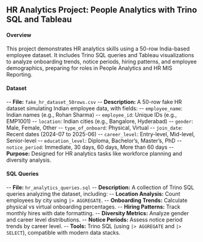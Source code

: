 ## HR Analytics Project: People Analytics with Trino SQL and Tableau

#### Overview
This project demonstrates HR analytics skills using a 50-row India-based employee dataset. It includes Trino SQL queries and Tableau visualizations to analyze onboarding trends, notice periods, hiring patterns, and employee demographics, preparing for roles in People Analytics and HR MIS Reporting.

#### Dataset
-- **File:** `fake_hr_dataset_50rows.csv`
-- **Description:** A 50-row fake HR dataset simulating Indian employee data, with fields:
  -- `employee_name`: Indian names (e.g., Rohan Sharma)
  -- `employee_id`: Unique IDs (e.g., EMP1001)
  -- `location`: Indian cities (e.g., Bangalore, Hyderabad)
  -- `gender`: Male, Female, Other
  -- `type_of_onboard`: Physical, Virtual
  -- `join_date`: Recent dates (2024-07 to 2025-06)
  -- `career_level`: Entry-level, Mid-level, Senior-level
  -- `education_level`: Diploma, Bachelor’s, Master’s, PhD
  -- `notice_period`: Immediate, 30 days, 60 days, More than 60 days
-- **Purpose:** Designed for HR analytics tasks like workforce planning and diversity analysis.

#### SQL Queries
-- **File:** `hr_analytics_queries.sql`
-- **Description:** A collection of Trino SQL queries analyzing the dataset, including:
  -- **Location Analysis:** Count employees by city using `|> AGGREGATE`.
  -- **Onboarding Trends:** Calculate physical vs virtual onboarding percentages.
  -- **Hiring Patterns:** Track monthly hires with date formatting.
  -- **Diversity Metrics:** Analyze gender and career level distributions.
  -- **Notice Periods:** Assess notice period trends by career level.
-- **Tools:** Trino SQL (using `|> AGGREGATE` and `|> SELECT`), compatible with modern data stacks.
